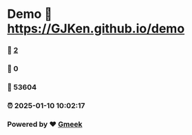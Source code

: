 # Demo :link: https://GJKen.github.io/demo 
### :page_facing_up: [2](https://GJKen.github.io/demo/tag.html) 
### :speech_balloon: 0 
### :hibiscus: 53604 
### :alarm_clock: 2025-01-10 10:02:17 
### Powered by :heart: [Gmeek](https://github.com/Meekdai/Gmeek)
